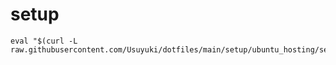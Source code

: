 # setup

```
eval "$(curl -L raw.githubusercontent.com/Usuyuki/dotfiles/main/setup/ubuntu_hosting/setup.sh)"
```
